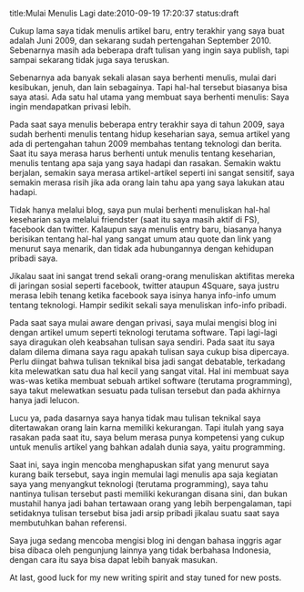 title:Mulai Menulis Lagi
date:2010-09-19 17:20:37
status:draft

Cukup lama saya tidak menulis artikel baru, entry terakhir yang saya buat adalah Juni 2009, dan sekarang sudah pertengahan September 2010. Sebenarnya masih ada beberapa draft tulisan yang ingin saya publish, tapi sampai sekarang tidak juga saya teruskan.

Sebenarnya ada banyak sekali alasan saya berhenti menulis, mulai dari kesibukan, jenuh, dan lain sebagainya. Tapi hal-hal tersebut biasanya bisa saya atasi. Ada satu hal utama yang membuat saya berhenti menulis: Saya ingin mendapatkan privasi lebih.<!--more-->

Pada saat saya menulis beberapa entry terakhir saya di tahun 2009, saya sudah berhenti menulis tentang hidup keseharian saya, semua artikel yang ada di pertengahan tahun 2009 membahas tentang teknologi dan berita. Saat itu saya merasa harus berhenti untuk menulis tentang keseharian, menulis tentang apa saja yang saya hadapi dan rasakan. Semakin waktu berjalan, semakin saya merasa artikel-artikel seperti ini sangat sensitif, saya semakin merasa risih jika ada orang lain tahu apa yang saya lakukan atau hadapi.

Tidak hanya melalui blog, saya pun mulai berhenti menuliskan hal-hal keseharian saya melalui friendster (saat itu saya masih aktif di FS), facebook dan twitter. Kalaupun saya menulis entry baru, biasanya hanya berisikan tentang hal-hal yang sangat umum atau quote dan link yang menurut saya menarik, dan tidak ada hubungannya dengan kehidupan pribadi saya.

Jikalau saat ini sangat trend sekali orang-orang menuliskan aktifitas mereka di jaringan sosial seperti facebook, twitter ataupun 4Square, saya justru merasa lebih tenang ketika facebook saya isinya hanya info-info umum tentang teknologi. Hampir sedikit sekali saya menuliskan info-info pribadi.

Pada saat saya mulai aware dengan privasi, saya mulai mengisi blog ini dengan artikel umum seperti teknologi terutama software. Tapi lagi-lagi saya diragukan oleh keabsahan tulisan saya sendiri. Pada saat itu saya dalam dilema dimana saya ragu apakah tulisan saya cukup bisa dipercaya. Perlu diingat bahwa tulisan teknikal bisa jadi sangat debatable, terkadang kita melewatkan satu dua hal kecil yang sangat vital. Hal ini membuat saya was-was ketika membuat sebuah artikel software (terutama programming), saya takut melewatkan sesuatu pada tulisan tersebut dan pada akhirnya hanya jadi lelucon.

Lucu ya, pada dasarnya saya hanya tidak mau tulisan teknikal saya ditertawakan orang lain karna memiliki kekurangan. Tapi itulah yang saya rasakan pada saat itu, saya belum merasa punya kompetensi yang cukup untuk menulis artikel yang bahkan adalah dunia saya, yaitu programming.

Saat ini, saya ingin mencoba menghapuskan sifat yang menurut saya kurang baik tersebut, saya ingin memulai lagi menulis apa saja kegiatan saya yang menyangkut teknologi (terutama programming), saya tahu nantinya tulisan tersebut pasti memiliki kekurangan disana sini, dan bukan mustahil hanya jadi bahan tertawaan orang yang lebih berpengalaman, tapi setidaknya tulisan tersebut bisa jadi arsip pribadi jikalau suatu saat saya membutuhkan bahan referensi.

Saya juga sedang mencoba mengisi blog ini dengan bahasa inggris agar bisa dibaca oleh pengunjung lainnya yang tidak berbahasa Indonesia, dengan cara itu saya bisa dapat lebih banyak masukan.

At last, good luck for my new writing spirit and stay tuned for new posts.